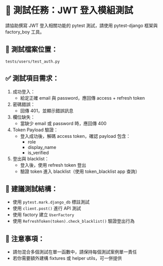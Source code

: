 # 🧪 測試任務：JWT 登入模組測試

請協助撰寫 JWT 登入相關功能的 pytest 測試，請使用 pytest-django 框架與 factory_boy 工具。

## 📂 測試檔案位置：
`tests/users/test_auth.py`

## ✅ 測試項目需求：

1. 成功登入：
   - 給定正確 email 與 password，應回傳 access + refresh token
2. 密碼錯誤：
   - 回傳 401，並顯示錯誤訊息
3. 欄位缺失：
   - 當缺少 email 或 password 時，應回傳 400
4. Token Payload 驗證：
   - 登入成功後，解碼 access token，確認 payload 包含：
     - role
     - display_name
     - is_verified
5. 登出與 blacklist：
   - 登入後，使用 refresh token 登出
   - 驗證 token 進入 blacklist（使用 token_blacklist app 查詢）

## 🧱 建議測試結構：
- 使用 `pytest.mark.django_db` 標註測試
- 使用 `client.post()` 進行 API 測試
- 使用 factory 建立 `UserFactory`
- 使用 `RefreshToken(token).check_blacklist()` 驗證登出行為

## 📌 注意事項：
- 請勿混合多個測試在單一函數中，請保持每個測試案例單一責任
- 若你需要額外建構 fixtures 或 helper utils，可一併提供
